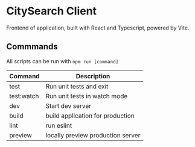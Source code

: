 <h1>CitySearch Client</h1>

Frontend of application, built with React and Typescript, powered by Vite.

<h2>Commmands</h2>

All scripts can be run with <code>npm run [command]</code>

| Command    | Description                       |
| ---------- | --------------------------------- |
| test       | Run unit tests and exit           |
| test:watch | Run unit tests in watch mode      |
| dev        | Start dev server                  |
| build      | build application for production  |
| lint       | run eslint                        |
| preview    | locally preview production server |
